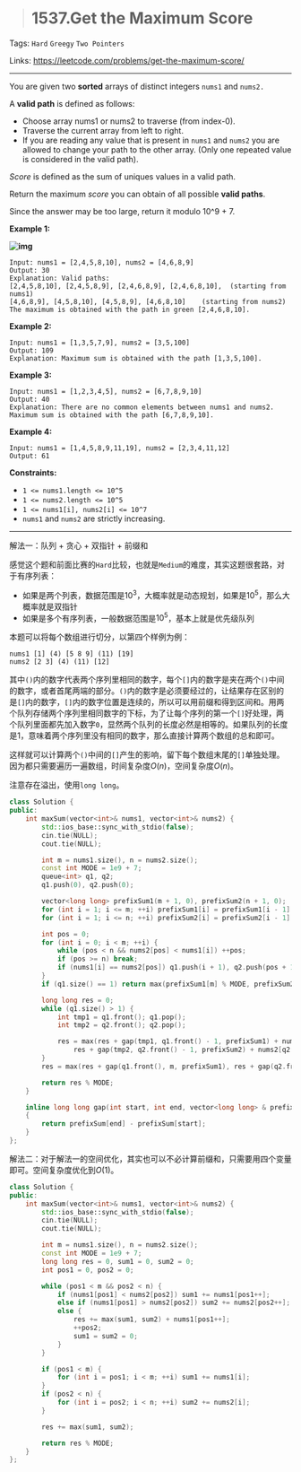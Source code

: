 > # 1537.Get the Maximum Score

Tags: `Hard` `Greegy` `Two Pointers`

Links: https://leetcode.com/problems/get-the-maximum-score/

-----

You are given two **sorted** arrays of distinct integers `nums1` and `nums2.`

A **valid path** is defined as follows:

- Choose array nums1 or nums2 to traverse (from index-0).
- Traverse the current array from left to right.
- If you are reading any value that is present in `nums1` and `nums2` you are allowed to change your path to the other array. (Only one repeated value is considered in the valid path).

*Score* is defined as the sum of uniques values in a valid path.

Return the maximum *score* you can obtain of all possible **valid paths**.

Since the answer may be too large, return it modulo 10^9 + 7.

 

**Example 1:**

**![img](https://assets.leetcode.com/uploads/2020/07/16/sample_1_1893.png)**

```
Input: nums1 = [2,4,5,8,10], nums2 = [4,6,8,9]
Output: 30
Explanation: Valid paths:
[2,4,5,8,10], [2,4,5,8,9], [2,4,6,8,9], [2,4,6,8,10],  (starting from nums1)
[4,6,8,9], [4,5,8,10], [4,5,8,9], [4,6,8,10]    (starting from nums2)
The maximum is obtained with the path in green [2,4,6,8,10].
```

**Example 2:**

```
Input: nums1 = [1,3,5,7,9], nums2 = [3,5,100]
Output: 109
Explanation: Maximum sum is obtained with the path [1,3,5,100].
```

**Example 3:**

```
Input: nums1 = [1,2,3,4,5], nums2 = [6,7,8,9,10]
Output: 40
Explanation: There are no common elements between nums1 and nums2.
Maximum sum is obtained with the path [6,7,8,9,10].
```

**Example 4:**

```
Input: nums1 = [1,4,5,8,9,11,19], nums2 = [2,3,4,11,12]
Output: 61
```

**Constraints:**

- `1 <= nums1.length <= 10^5`
- `1 <= nums2.length <= 10^5`
- `1 <= nums1[i], nums2[i] <= 10^7`
- `nums1` and `nums2` are strictly increasing.

-------

解法一：队列 + 贪心 + 双指针 + 前缀和

感觉这个题和前面比赛的`Hard`比较，也就是`Medium`的难度，其实这题很套路，对于有序列表：

* 如果是两个列表，数据范围是$10^3$，大概率就是动态规划，如果是$10^5$，那么大概率就是双指针
* 如果是多个有序列表，一般数据范围是$10^5$，基本上就是优先级队列

本题可以将每个数组进行切分，以第四个样例为例：

```
nums1 [1] (4) [5 8 9] (11) [19]
nums2 [2 3] (4) (11) [12]
```

其中`()`内的数字代表两个序列里相同的数字，每个`[]`内的数字是夹在两个`()`中间的数字，或者首尾两端的部分。`()`内的数字是必须要经过的，让结果存在区别的是`[]`内的数字，`[]`内的数字位置是连续的，所以可以用前缀和得到区间和。用两个队列存储两个序列里相同数字的下标，为了让每个序列的第一个`[]`好处理，两个队列里面都先加入数字`0`，显然两个队列的长度必然是相等的。如果队列的长度是1，意味着两个序列里没有相同的数字，那么直接计算两个数组的总和即可。

这样就可以计算两个`()`中间的`[]`产生的影响，留下每个数组末尾的`[]`单独处理。因为都只需要遍历一遍数组，时间复杂度$O(n)$，空间复杂度$O(n)$。

注意存在溢出，使用`long long`。

```c++
class Solution {
public:
    int maxSum(vector<int>& nums1, vector<int>& nums2) {
    	std::ios_base::sync_with_stdio(false);
    	cin.tie(NULL);
    	cout.tie(NULL);

    	int m = nums1.size(), n = nums2.size();
    	const int MODE = 1e9 + 7;
    	queue<int> q1, q2;
    	q1.push(0), q2.push(0);

    	vector<long long> prefixSum1(m + 1, 0), prefixSum2(n + 1, 0);
    	for (int i = 1; i <= m; ++i) prefixSum1[i] = prefixSum1[i - 1] + nums1[i - 1];
    	for (int i = 1; i <= n; ++i) prefixSum2[i] = prefixSum2[i - 1] + nums2[i - 1];

    	int pos = 0;
    	for (int i = 0; i < m; ++i) {
    		while (pos < n && nums2[pos] < nums1[i]) ++pos;
    		if (pos >= n) break;
    		if (nums1[i] == nums2[pos]) q1.push(i + 1), q2.push(pos + 1);
    	}
    	if (q1.size() == 1) return max(prefixSum1[m] % MODE, prefixSum2[n] % MODE);

    	long long res = 0;
    	while (q1.size() > 1) {
    		int tmp1 = q1.front(); q1.pop();
    		int tmp2 = q2.front(); q2.pop();

    		res = max(res + gap(tmp1, q1.front() - 1, prefixSum1) + nums1[q1.front() - 1], 
    			res + gap(tmp2, q2.front() - 1, prefixSum2) + nums2[q2.front() - 1]);
    	}
    	res = max(res + gap(q1.front(), m, prefixSum1), res + gap(q2.front(), n, prefixSum2));

    	return res % MODE;
    }

    inline long long gap(int start, int end, vector<long long> & prefixSum)
    {
    	return prefixSum[end] - prefixSum[start];
    }
};
```

解法二：对于解法一的空间优化，其实也可以不必计算前缀和，只需要用四个变量即可。空间复杂度优化到$O(1)$。

```c++
class Solution {
public:
    int maxSum(vector<int>& nums1, vector<int>& nums2) {
        std::ios_base::sync_with_stdio(false);
        cin.tie(NULL);
        cout.tie(NULL);

        int m = nums1.size(), n = nums2.size();
        const int MODE = 1e9 + 7;
        long long res = 0, sum1 = 0, sum2 = 0;
        int pos1 = 0, pos2 = 0;

        while (pos1 < m && pos2 < n) {
        	if (nums1[pos1] < nums2[pos2]) sum1 += nums1[pos1++];
        	else if (nums1[pos1] > nums2[pos2]) sum2 += nums2[pos2++];
        	else {
        		res += max(sum1, sum2) + nums1[pos1++];
        		++pos2;
        		sum1 = sum2 = 0;
        	}
        }

        if (pos1 < m) {
        	for (int i = pos1; i < m; ++i) sum1 += nums1[i]; 
        }
        if (pos2 < n) {
        	for (int i = pos2; i < n; ++i) sum2 += nums2[i];
        }

        res += max(sum1, sum2);

        return res % MODE;
    }
};
```



























